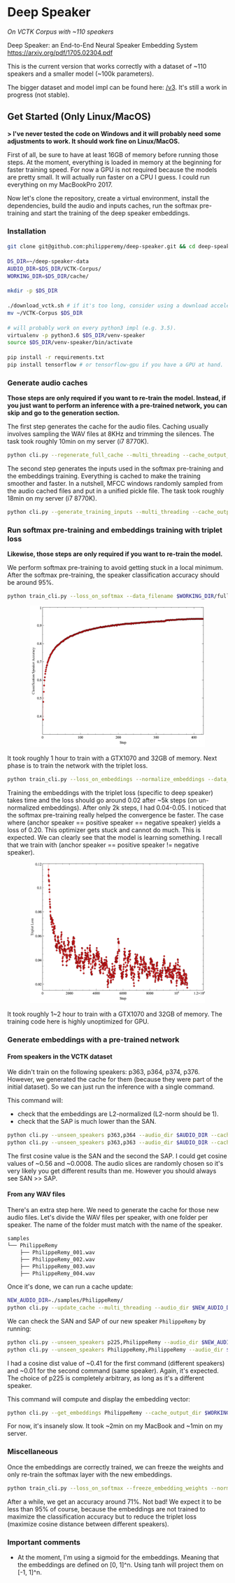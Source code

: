 # Deep Speaker
*On VCTK Corpus with ~110 speakers*

Deep Speaker: an End-to-End Neural Speaker Embedding System https://arxiv.org/pdf/1705.02304.pdf

This is the current version that works correctly with a dataset of ~110 speakers and a smaller model (~100k parameters).

The bigger dataset and model impl can be found here: [/v3](../v3). It's still a work in progress (not stable).

## Get Started (Only Linux/MacOS)

**> I've never tested the code on Windows and it will probably need some adjustments to work. It should work fine on Linux/MacOS.**


First of all, be sure to have at least 16GB of memory before running those steps. At the moment, everything is loaded in memory at the beginning for faster training speed. For now a GPU is not required because the models are pretty small. It will actually run faster on a CPU I guess.
I could run everything on my MacBookPro 2017.


Now let's clone the repository, create a virtual environment, install the dependencies, build the audio and inputs caches, run the softmax pre-training and start the training of the deep speaker embeddings.

### Installation

```bash
git clone git@github.com:philipperemy/deep-speaker.git && cd deep-speaker

DS_DIR=~/deep-speaker-data
AUDIO_DIR=$DS_DIR/VCTK-Corpus/
WORKING_DIR=$DS_DIR/cache/

mkdir -p $DS_DIR

./download_vctk.sh # if it's too long, consider using a download accelerator like: axel.
mv ~/VCTK-Corpus $DS_DIR

# will probably work on every python3 impl (e.g. 3.5).
virtualenv -p python3.6 $DS_DIR/venv-speaker
source $DS_DIR/venv-speaker/bin/activate

pip install -r requirements.txt
pip install tensorflow # or tensorflow-gpu if you have a GPU at hand.
```

### Generate audio caches

**Those steps are only required if you want to re-train the model. Instead, if you just want to perform an inference with a pre-trained network, you can skip and go to the generation section.**

The first step generates the cache for the audio files. Caching usually involves sampling the WAV files at 8KHz and trimming the silences. The task took roughly 10min on my server (i7 8770K).

```bash
python cli.py --regenerate_full_cache --multi_threading --cache_output_dir $WORKING_DIR --audio_dir $AUDIO_DIR
```

The second step generates the inputs used in the softmax pre-training and the embeddings training. Everything is cached to make the training smoother and faster. In a nutshell, MFCC windows randomly sampled from the audio cached files and put in a unified pickle file. The task took roughly 18min on my server (i7 8770K).

```bash
python cli.py --generate_training_inputs --multi_threading --cache_output_dir $WORKING_DIR --audio_dir $AUDIO_DIR
```

### Run softmax pre-training and embeddings training with triplet loss

**Likewise, those steps are only required if you want to re-train the model.**

We perform softmax pre-training to avoid getting stuck in a local minimum. After the softmax pre-training, the speaker classification accuracy should be around 95%.

```bash
python train_cli.py --loss_on_softmax --data_filename $WORKING_DIR/full_inputs.pkl
```

<p align="center">
  <img src="../misc/fig1.png" width="400"><br/>
</p>

It took roughly 1 hour to train with a GTX1070 and 32GB of memory. Next phase is to train the network with the triplet loss.

```bash
python train_cli.py --loss_on_embeddings --normalize_embeddings --data_filename $WORKING_DIR/full_inputs.pkl
```

Training the embeddings with the triplet loss (specific to deep speaker) takes time and the loss should go around 0.02 after ~5k steps (on un-normalized embeddings). After only 2k steps, I had 0.04-0.05. I noticed that the softmax pre-training really helped the convergence be faster. The case where (anchor speaker == positive speaker == negative speaker) yields a loss of 0.20. This optimizer gets stuck and cannot do much. This is expected. We can clearly see that the model is learning something. I recall that we train with (anchor speaker == positive speaker != negative speaker).


<p align="center">
  <img src="../misc/fig2.png" width="400"><br/>
</p>

It took roughly 1~2 hour to train with a GTX1070 and 32GB of memory. The training code here is highly unoptimized for GPU.

### Generate embeddings with a pre-trained network

#### From speakers in the VCTK dataset

We didn't train on the following speakers: p363, p364, p374, p376. However, we generated the cache for them (because they were part of the initial dataset). So we can just run the inference with a single command.

This command will:
- check that the embeddings are L2-normalized (L2-norm should be 1).
- check that the SAP is much lower than the SAN.

```bash
python cli.py --unseen_speakers p363,p364 --audio_dir $AUDIO_DIR --cache_output_dir $WORKING_DIR
python cli.py --unseen_speakers p363,p363 --audio_dir $AUDIO_DIR --cache_output_dir $WORKING_DIR
```
The first cosine value is the SAN and the second the SAP. I could get cosine values of ~0.56 and ~0.0008. The audio slices are randomly chosen so it's very likely you get different results than me. However you should always see SAN >> SAP.

#### From any WAV files

There's an extra step here. We need to generate the cache for those new audio files. Let's divide the WAV files per speaker, with one folder per speaker. The name of the folder must match with the name of the speaker.

```
samples
└── PhilippeRemy
    ├── PhilippeRemy_001.wav
    ├── PhilippeRemy_002.wav
    ├── PhilippeRemy_003.wav
    ├── PhilippeRemy_004.wav
```

Once it's done, we can run a cache update:

```bash
NEW_AUDIO_DIR=./samples/PhilippeRemy/
python cli.py --update_cache --multi_threading --audio_dir $NEW_AUDIO_DIR --cache_output_dir $WORKING_DIR
```

We can check the SAN and SAP of our new speaker `PhilippeRemy` by running:

```bash
python cli.py --unseen_speakers p225,PhilippeRemy --audio_dir $NEW_AUDIO_DIR --cache_output_dir $WORKING_DIR
python cli.py --unseen_speakers PhilippeRemy,PhilippeRemy --audio_dir $NEW_AUDIO_DIR --cache_output_dir $WORKING_DIR
```

I had a cosine dist value of ~0.41 for the first command (different speakers) and ~0.01 for the second command (same speaker). Again, it's expected. The choice of p225 is completely arbitrary, as long as it's a different speaker.

This command will compute and display the embedding vector:

```bash
python cli.py --get_embeddings PhilippeRemy --cache_output_dir $WORKING_DIR --audio_dir $AUDIO_DIR
```

For now, it's insanely slow. It took ~2min on my MacBook and ~1min on my server.

### Miscellaneous

Once the embeddings are correctly trained, we can freeze the weights and only re-train the softmax layer with the new embeddings.

```bash
python train_cli.py --loss_on_softmax --freeze_embedding_weights --normalize_embeddings --data_filename $WORKING_DIR/full_inputs.pkl
```

After a while, we get an accuracy around 71%. Not bad! We expect it to be less than 95% of course, because the embeddings are not trained to maximize the classification accuracy but to reduce the triplet loss (maximize cosine distance between different speakers).

### Important comments

- At the moment, I'm using a sigmoid for the embeddings. Meaning that the embeddings are defined on [0, 1]^n. Using tanh will project them on [-1, 1]^n.
